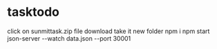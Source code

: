 # tasktodo

click on sunmittask.zip file download
take it new folder
npm i
npm start
json-server --watch data.json --port 30001
